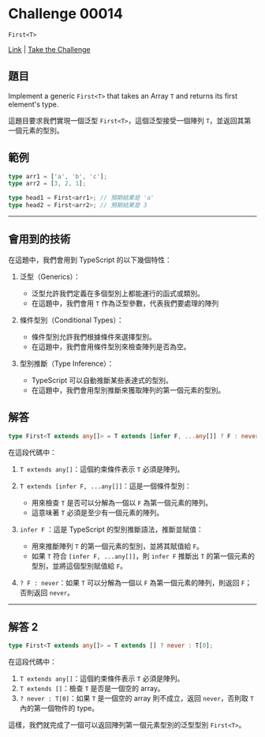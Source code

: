 # Challenge 00014

`First<T>`

[Link](https://github.com/type-challenges/type-challenges/blob/main/questions/00014-easy-first/README.md) | [Take the Challenge](https://tsch.js.org/14/play)

## 題目

Implement a generic `First<T>` that takes an Array `T` and returns its first element's type.

這題目要求我們實現一個泛型 `First<T>`，這個泛型接受一個陣列 `T`，並返回其第一個元素的型別。

## 範例

```typescript
type arr1 = ['a', 'b', 'c'];
type arr2 = [3, 2, 1];

type head1 = First<arr1>; // 預期結果是 'a'
type head2 = First<arr2>; // 預期結果是 3
```

---

## 會用到的技術

在這題中，我們會用到 TypeScript 的以下幾個特性：

1. 泛型（Generics）：

    - 泛型允許我們定義在多個型別上都能運行的函式或類別。
    - 在這題中，我們會用 `T` 作為泛型參數，代表我們要處理的陣列

2. 條件型別（Conditional Types）：

    - 條件型別允許我們根據條件來選擇型別。
    - 在這題中，我們會用條件型別來檢查陣列是否為空。

3. 型別推斷（Type Inference）：
    - TypeScript 可以自動推斷某些表達式的型別。
    - 在這題中，我們會用型別推斷來獲取陣列的第一個元素的型別。

## 解答

```typescript
type First<T extends any[]> = T extends [infer F, ...any[]] ? F : never;
```

在這段代碼中：

1. `T extends any[]`：這個約束條件表示 `T` 必須是陣列。
2. `T extends [infer F, ...any[]]`：這是一個條件型別：

    - 用來檢查 `T` 是否可以分解為一個以 `F` 為第一個元素的陣列。
    - 這意味著 `T` 必須是至少有一個元素的陣列。

3. `infer F` ：這是 TypeScript 的型別推斷語法，推斷並賦值：

    - 用來推斷陣列 `T` 的第一個元素的型別，並將其賦值給 `F`。
    - 如果 `T` 符合 `[infer F, ...any[]]`，則 `infer F` 推斷出 `T` 的第一個元素的型別，並將這個型別賦值給 `F`。

4. `? F : never`：如果 `T` 可以分解為一個以 `F` 為第一個元素的陣列，則返回 `F`；否則返回 `never`。

---

## 解答 2

```typescript
type First<T extends any[]> = T extends [] ? never : T[0];
```

在這段代碼中：

1. `T extends any[]`：這個約束條件表示 `T` 必須是陣列。
2. `T extends []`：檢查 `T` 是否是一個空的 array。
3. `? never : T[0]`：如果 `T` 是一個空的 array 則不成立，返回 `never`，否則取 `T` 內的第一個物件的 type。

這樣，我們就完成了一個可以返回陣列第一個元素型別的泛型型別 `First<T>`。
